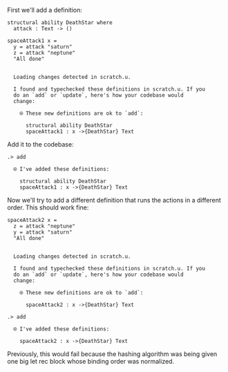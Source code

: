 
First we'll add a definition:

```unison
structural ability DeathStar where
  attack : Text -> ()

spaceAttack1 x =
  y = attack "saturn"
  z = attack "neptune"
  "All done"
```

```ucm

  Loading changes detected in scratch.u.

  I found and typechecked these definitions in scratch.u. If you
  do an `add` or `update`, here's how your codebase would
  change:
  
    ⍟ These new definitions are ok to `add`:
    
      structural ability DeathStar
      spaceAttack1 : x ->{DeathStar} Text

```
Add it to the codebase:

```ucm
.> add

  ⍟ I've added these definitions:
  
    structural ability DeathStar
    spaceAttack1 : x ->{DeathStar} Text

```
Now we'll try to add a different definition that runs the actions in a different order. This should work fine:

```unison
spaceAttack2 x =
  z = attack "neptune"
  y = attack "saturn"
  "All done"
```

```ucm

  Loading changes detected in scratch.u.

  I found and typechecked these definitions in scratch.u. If you
  do an `add` or `update`, here's how your codebase would
  change:
  
    ⍟ These new definitions are ok to `add`:
    
      spaceAttack2 : x ->{DeathStar} Text

```
```ucm
.> add

  ⍟ I've added these definitions:
  
    spaceAttack2 : x ->{DeathStar} Text

```
Previously, this would fail because the hashing algorithm was being given one big let rec block whose binding order was normalized.

